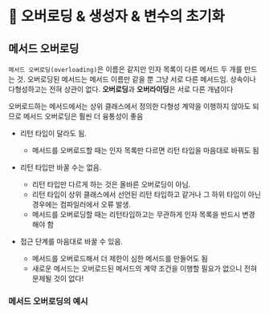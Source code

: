 # 📌 오버로딩 & 생성자 & 변수의 초기화
## 메서드 오버로딩
`메서드 오버로딩(overloading)`은 이름은 같지만 인자 목록이 다른 메서드 두 개를 만드는 것. 오버로딩된 메서드는 메서드 이름만 같을 뿐 그냥 서로 다른 메서드임. 상속이나 다형성하고는 전혀 상관이 없다. **오버로딩**과 **오버라이딩**은 서로 다른 개념이다

오버로드하는 메서드에서는 상위 클래스에서 정의한 다형성 계약을 이행하지 않아도 되므로 메서드 오버로딩은 훨씬 더 융통성이 좋음

- 리턴 타입이 달라도 됨.
     
  - 메서드를 오버로드할 때는 인자 목록만 다르면 리턴 타입을 마음대로 바꿔도 됨

- 리턴 타입만 바꿀 수는 없음.
  
  - 리턴 타입만 다르게 하는 것은 올바른 오버로딩이 아님.
  - 리턴 타입이 상위 클래스에서 선언된 리턴 타입하고 같거나 그 하위 타입이 아닌 경우에는 컴파일러에서 오류 발생.
  - 메서드를 오버로딩할 때는 리턴타입하고는 무관하게 인자 목록을 반드시 변경해야 함
 
- 접근 단계를 마음대로 바꿀 수 있음.
  
  - 메서드를 오버로드해서 더 제한이 심한 메서드를 만들어도 됨
  - 새로운 메서드는 오버로드된 메서드의 계약 조건을 이행할 필요가 없으니 전혀 문제될 것이 없다!
 
### 메서드 오버로딩의 예시

